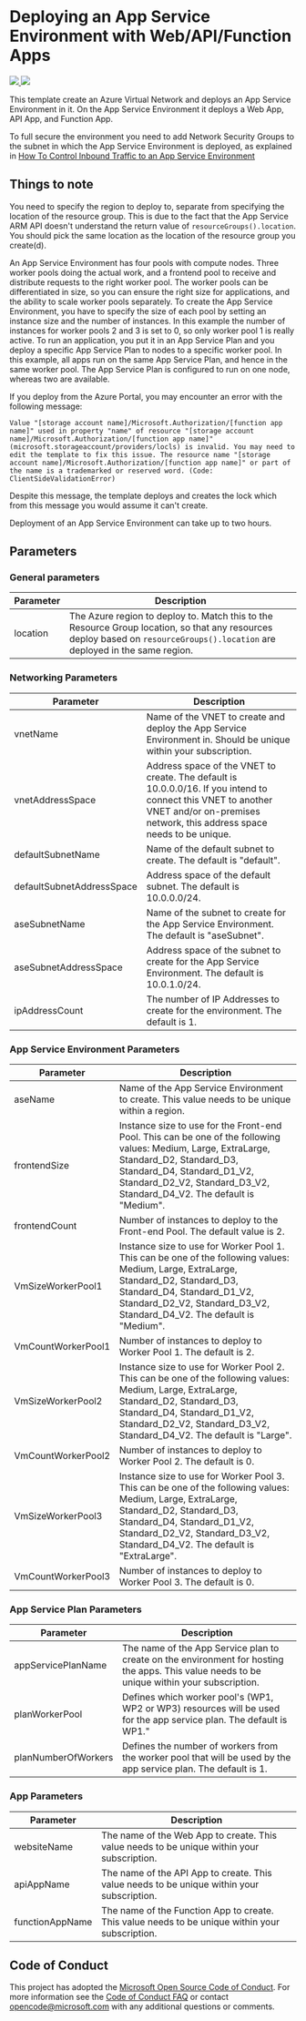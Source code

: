 # Deploying an App Service Environment with Web/API/Function Apps
<a href="https://portal.azure.com/#create/Microsoft.Template/uri/https%3A%2F%2Fraw.githubusercontent.com%2Fmioteg%2FAppServiceEnvironment%2FInProgress%2Fazuredeploy.json" target="_blank">
    <img src="http://azuredeploy.net/deploybutton.png"/>
</a>
<a href="http://armviz.io/#/?load=https%3A%2F%2Fraw.githubusercontent.com%2Fmioteg%2FAppServiceEnvironment%2FInProgress%2Fazuredeploy.json" target="_blank">
    <img src="http://armviz.io/visualizebutton.png"/>
</a>

This template create an Azure Virtual Network and deploys an App Service Environment in it.
On the App Service Environment it deploys a Web App, API App, and Function App.

To full secure the environment you need to add Network Security Groups to the subnet in which the App Service Environment is deployed, as explained in [How To Control Inbound Traffic to an App Service Environment](https://docs.microsoft.com/en-in/azure/app-service-web/app-service-app-service-environment-control-inbound-traffic)

## Things to note
You need to specify the region to deploy to, separate from specifying the location of the resource group.
This is due to the fact that the App Service ARM API doesn't understand the return value of `resourceGroups().location`.
You should pick the same location as the location of the resource group you create(d).

An App Service Environment has four pools with compute nodes. Three worker pools doing the actual work, and a frontend pool to receive and distribute requests to the right worker pool. The worker pools can be differentiated in size, so you can ensure the right size for applications, and the ability to scale worker pools separately. To create the App Service Environment, you have to specify the size of each pool by setting an instance size and the number of instances. In this example the number of instances for worker pools 2 and 3 is set to 0, so only worker pool 1 is really active.
To run an application, you put it in an App Service Plan and you deploy a specific App Service Plan to nodes to a specific worker pool. In this example, all apps run on the same App Service Plan, and hence in the same worker pool. The App Service Plan is configured to run on one node, whereas two are available.

If you deploy from the Azure Portal, you may encounter an error with the following message:

`Value "[storage account name]/Microsoft.Authorization/[function app name]" used in property "name" of resource "[storage account name]/Microsoft.Authorization/[function app name]" (microsoft.storageaccount/providers/locls) is invalid. You may need to edit the template to fix this issue. The resource name "[storage account name]/Microsoft.Authorization/[function app name]" or part of the name is a trademarked or reserved word. (Code: ClientSideValidationError)`

Despite this message, the template deploys and creates the lock which from this message you would assume it can't create.

Deployment of an App Service Environment can take up to two hours.

## Parameters

### General parameters
|Parameter|Description|
|---------|-----------|
|location|The Azure region to deploy to. Match this to the Resource Group location, so that any resources deploy based on `resourceGroups().location` are deployed in the same region.

### Networking Parameters
|Parameter|Description|
|---------|-----------|
|vnetName|Name of the VNET to create and deploy the App Service Environment in. Should be unique within your subscription.|
|vnetAddressSpace|Address space of the VNET to create. The default is 10.0.0.0/16. If you intend to connect this VNET to another VNET and/or on-premises network, this address space needs to be unique.|
|defaultSubnetName|Name of the default subnet to create. The default is "default".|
|defaultSubnetAddressSpace|Address space of the default subnet. The default is 10.0.0.0/24.|
|aseSubnetName|Name of the subnet to create for the App Service Environment. The default is "aseSubnet".|
|aseSubnetAddressSpace|Address space of the subnet to create for the App Service Environment. The default is 10.0.1.0/24.|
|ipAddressCount|The number of IP Addresses to create for the environment. The default is 1.|

### App Service Environment Parameters
|Parameter|Description|
|---------|-----------|
|aseName|Name of the App Service Environment to create. This value needs to be unique within a region.|
|frontendSize|Instance size to use for the Front-end Pool. This can be one of the following values: Medium, Large, ExtraLarge, Standard_D2, Standard_D3, Standard_D4, Standard_D1_V2, Standard_D2_V2, Standard_D3_V2, Standard_D4_V2. The default is "Medium".
|frontendCount|Number of instances to deploy to the Front-end Pool. The default value is 2.|
|VmSizeWorkerPool1|Instance size to use for Worker Pool 1. This can be one of the following values: Medium, Large, ExtraLarge, Standard_D2, Standard_D3, Standard_D4, Standard_D1_V2, Standard_D2_V2, Standard_D3_V2, Standard_D4_V2. The default is "Medium".
|VmCountWorkerPool1|Number of instances to deploy to Worker Pool 1. The default is 2.|
|VmSizeWorkerPool2|Instance size to use for Worker Pool 2. This can be one of the following values: Medium, Large, ExtraLarge, Standard_D2, Standard_D3, Standard_D4, Standard_D1_V2, Standard_D2_V2, Standard_D3_V2, Standard_D4_V2. The default is "Large".
|VmCountWorkerPool2|Number of instances to deploy to Worker Pool 2. The default is 0.|
|VmSizeWorkerPool3|Instance size to use for Worker Pool 3. This can be one of the following values: Medium, Large, ExtraLarge, Standard_D2, Standard_D3, Standard_D4, Standard_D1_V2, Standard_D2_V2, Standard_D3_V2, Standard_D4_V2. The default is "ExtraLarge".
|VmCountWorkerPool3|Number of instances to deploy to Worker Pool 3. The default is 0.|

### App Service Plan Parameters
|Parameter|Description|
|---------|-----------|
|appServicePlanName|The name of the App Service plan to create on the environment for hosting the apps.  This value needs to be unique within your subscription.|
|planWorkerPool|Defines which worker pool's (WP1, WP2 or WP3) resources will be used for the app service plan. The default is WP1."
|planNumberOfWorkers|Defines the number of workers from the worker pool that will be used by the app service plan. The default is 1.

### App Parameters
|Parameter|Description|
|---------|-----------|
|websiteName|The name of the Web App to create. This value needs to be unique within your subscription.|
|apiAppName|The name of the API App to create. This value needs to be unique within your subscription.|
|functionAppName|The name of the Function App to create. This value needs to be unique within your subscription.|

## Code of Conduct
This project has adopted the [Microsoft Open Source Code of Conduct](https://opensource.microsoft.com/codeofconduct/). For more information see the [Code of Conduct FAQ](https://opensource.microsoft.com/codeofconduct/faq/) or contact [opencode@microsoft.com](mailto:opencode@microsoft.com) with any additional questions or comments.
